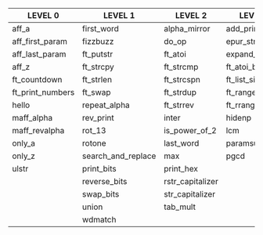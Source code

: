 LEVEL 0 | LEVEL 1 | LEVEL 2 | LEVEL 3 | LEVEL 4 | LEVEL 5
--- | --- | --- | --- | --- | ---
aff_a | 	first_word | 	alpha_mirror | 	add_prime_sum | 	fprime | 	biggest_pal | 
aff_first_param | 	fizzbuzz | 	do_op | 	epur_str | 	check_mate | 	brackets | 
aff_last_param | 	ft_putstr | 	ft_atoi | 	expand_str | 	ft_itoa | 	brainfuck | 
aff_z | 	ft_strcpy | 	ft_strcmp | 	ft_atoi_base | 	ft_list_foreach | 	cycle_detector | 
ft_countdown | 	ft_strlen | 	ft_strcspn | 	ft_list_size | 	ft_list_remove_if | 	flood_fill | 
ft_print_numbers | 	ft_swap | 	ft_strdup | 	ft_range | 	ft_split | 	ft_itoa_base | 
hello | 	repeat_alpha | 	ft_strrev | 	ft_rrange | 	rev_wstr | 	options | 
maff_alpha | 	rev_print | 	inter | 	hidenp | 	rostring | 	print_memory | 
maff_revalpha | 	rot_13 | 	is_power_of_2 | 	lcm | 	sort_int_tab | 	rpn_calc | 
only_a | 	rotone | 	last_word | 	paramsum | 	sort_list | 	| 
only_z | 	search_and_replace | 	max | 	pgcd | 	| 	| 
| 	ulstr | 	print_bits | 	print_hex | 	| 	| 
| 	| 	reverse_bits | 	rstr_capitalizer | 	| 	| 
| 	| 	swap_bits | 	str_capitalizer | 	| 	| 
| 	| 	union | 	tab_mult | 	| 	| 
| 	| 	wdmatch | 	| 	| 	| 
